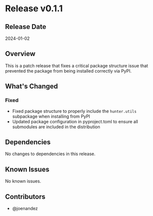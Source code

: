 # Release v0.1.1

## Release Date
2024-01-02

## Overview
This is a patch release that fixes a critical package structure issue that prevented the package from being installed correctly via PyPI.

## What's Changed
### Fixed
- Fixed package structure to properly include the `hunter.utils` subpackage when installing from PyPI
- Updated package configuration in pyproject.toml to ensure all submodules are included in the distribution

## Dependencies
No changes to dependencies in this release.

## Known Issues
No known issues.

## Contributors
- @joenandez 